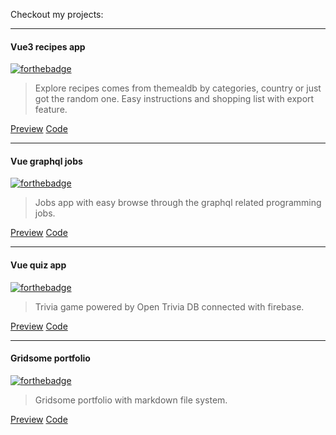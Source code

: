 
<!--
**MateuszKawka/MateuszKawka** is a ✨ _special_ ✨ repository because its `README.md` (this file) appears on your GitHub profile.

Here are some ideas to get you started:

- 🔭 I’m currently working on ...
- 🌱 I’m currently learning ...
- 👯 I’m looking to collaborate on ...
- 🤔 I’m looking for help with ...
- 💬 Ask me about ...
- 📫 How to reach me: ...
- 😄 Pronouns: ...
- ⚡ Fun fact: ...
-->

Checkout my projects:

---

#### Vue3 recipes app

[![forthebadge](https://forthebadge.com/images/badges/made-with-vue.svg)](https://forthebadge.com)

> Explore recipes comes from themealdb by categories, country or just got the random one. Easy instructions and shopping list with export feature.
  
[Preview](https://mateuszkawka.github.io/vue3-recipes/) [Code](https://github.com/MateuszKawka/vue3-recipes)

---

#### Vue graphql jobs

[![forthebadge](https://forthebadge.com/images/badges/made-with-vue.svg)](https://forthebadge.com)

> Jobs app with easy browse through the graphql related programming jobs.
  
[Preview](https://mateuszkawka.github.io/vue-graphql-jobs) [Code](https://github.com/MateuszKawka/vue-graphql-jobs)

---

#### Vue quiz app 

[![forthebadge](https://forthebadge.com/images/badges/made-with-vue.svg)](https://forthebadge.com)

> Trivia game powered by Open Trivia DB connected with firebase.
  
[Preview](https://mateuszkawka.github.io/vue-quiz) [Code](https://github.com/MateuszKawka/vue-quiz)

---

#### Gridsome portfolio

[![forthebadge](https://forthebadge.com/images/badges/built-with-love.svg)](https://forthebadge.com)

> Gridsome portfolio with markdown file system.
  
[Preview](https://www.mateusznafroncie.pl/) [Code](https://github.com/MateuszKawka/portfolio-gridsome)
